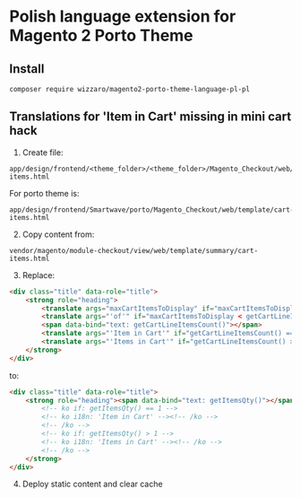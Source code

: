 # Polish language extension for Magento 2 Porto Theme

## Install

```
composer require wizzaro/magento2-porto-theme-language-pl-pl
```

## Translations for 'Item in Cart' missing in mini cart hack

1. Create file:

```
app/design/frontend/<theme_folder>/<theme_folder>/Magento_Checkout/web/template/cart-items.html
```

For porto theme is:

```
app/design/frontend/Smartwave/porto/Magento_Checkout/web/template/cart-items.html
```

2. Copy content from:

```
vendor/magento/module-checkout/view/web/template/summary/cart-items.html
```

3. Replace:

```html
<div class="title" data-role="title">
    <strong role="heading">
        <translate args="maxCartItemsToDisplay" if="maxCartItemsToDisplay < getCartLineItemsCount()"/>
        <translate args="'of'" if="maxCartItemsToDisplay < getCartLineItemsCount()"/>
        <span data-bind="text: getCartLineItemsCount()"></span>
        <translate args="'Item in Cart'" if="getCartLineItemsCount() === 1"/>
        <translate args="'Items in Cart'" if="getCartLineItemsCount() > 1"/>
    </strong>
</div>
```

to:

```html
<div class="title" data-role="title">
    <strong role="heading"><span data-bind="text: getItemsQty()"></span>
        <!-- ko if: getItemsQty() == 1 -->
        <!-- ko i18n: 'Item in Cart' --><!-- /ko -->
        <!-- /ko -->
        <!-- ko if: getItemsQty() > 1 -->
        <!-- ko i18n: 'Items in Cart' --><!-- /ko -->
        <!-- /ko -->
    </strong>
</div>
```

4. Deploy static content and clear cache